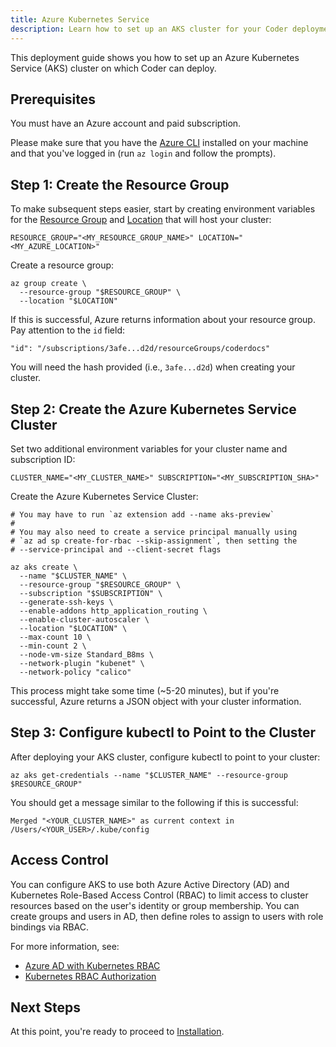 ```yaml
---
title: Azure Kubernetes Service
description: Learn how to set up an AKS cluster for your Coder deployment.
---
```


This deployment guide shows you how to set up an Azure Kubernetes Service (AKS)
cluster on which Coder can deploy.

## Prerequisites

You must have an Azure account and paid subscription.

Please make sure that you have the [Azure
CLI](https://docs.microsoft.com/en-us/cli/azure/?view=azure-cli-latest)
installed on your machine and that you've logged in (run `az login` and follow
the prompts).

## Step 1: Create the Resource Group

To make subsequent steps easier, start by creating environment variables for the
[Resource
Group](https://docs.microsoft.com/en-us/azure/azure-resource-manager/management/manage-resource-groups-portal#what-is-a-resource-group)
and
[Location](https://azure.microsoft.com/en-us/global-infrastructure/geographies/)
that will host your cluster:

```console
RESOURCE_GROUP="<MY_RESOURCE_GROUP_NAME>" LOCATION="<MY_AZURE_LOCATION>"
```

Create a resource group:

```console
az group create \
  --resource-group "$RESOURCE_GROUP" \
  --location "$LOCATION"
```

If this is successful, Azure returns information about your resource group. Pay
attention to the `id` field:

```console
"id": "/subscriptions/3afe...d2d/resourceGroups/coderdocs"
```

You will need the hash provided (i.e., `3afe...d2d`) when creating your cluster.

## Step 2: Create the Azure Kubernetes Service Cluster

Set two additional environment variables for your cluster name and subscription
ID:

```console
CLUSTER_NAME="<MY_CLUSTER_NAME>" SUBSCRIPTION="<MY_SUBSCRIPTION_SHA>"
```

Create the Azure Kubernetes Service Cluster:

```console
# You may have to run `az extension add --name aks-preview`
#
# You may also need to create a service principal manually using
# `az ad sp create-for-rbac --skip-assignment`, then setting the
# --service-principal and --client-secret flags

az aks create \
  --name "$CLUSTER_NAME" \
  --resource-group "$RESOURCE_GROUP" \
  --subscription "$SUBSCRIPTION" \
  --generate-ssh-keys \
  --enable-addons http_application_routing \
  --enable-cluster-autoscaler \
  --location "$LOCATION" \
  --max-count 10 \
  --min-count 2 \
  --node-vm-size Standard_B8ms \
  --network-plugin "kubenet" \
  --network-policy "calico"
```

This process might take some time (~5-20 minutes), but if you're successful,
Azure returns a JSON object with your cluster information.

## Step 3: Configure kubectl to Point to the Cluster

After deploying your AKS cluster, configure kubectl to point to your cluster:

```console
az aks get-credentials --name "$CLUSTER_NAME" --resource-group $RESOURCE_GROUP"
```

You should get a message similar to the following if this is successful:

```console
Merged "<YOUR_CLUSTER_NAME>" as current context in /Users/<YOUR_USER>/.kube/config
```

## Access Control

You can configure AKS to use both Azure Active Directory (AD) and Kubernetes
Role-Based Access Control (RBAC) to limit access to cluster resources based on
the user's identity or group membership. You can create groups and users in AD,
then define roles to assign to users with role bindings via RBAC.

For more information, see:

- [Azure AD with Kubernetes RBAC](https://docs.microsoft.com/en-us/azure/aks/azure-ad-rbac)
- [Kubernetes RBAC Authorization](https://kubernetes.io/docs/reference/access-authn-authz/rbac/)

## Next Steps

At this point, you're ready to proceed to [Installation](../installation.md).
